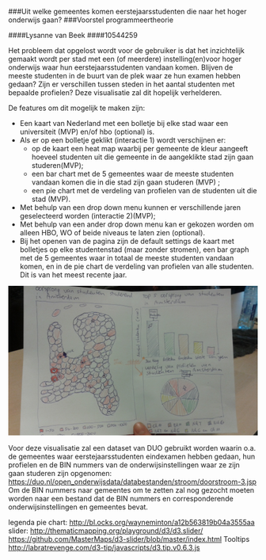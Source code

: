 ###Uit welke gemeentes komen eerstejaarsstudenten die naar het hoger onderwijs gaan?
###Voorstel programmeertheorie

####Lysanne van Beek
####10544259

Het probleem dat opgelost wordt voor de gebruiker is dat het inzichtelijk gemaakt wordt
per stad met een (of meerdere) instelling(en)voor hoger onderwijs waar hun eerstejaarsstudenten
vandaan komen. Blijven de meeste studenten in de buurt van de plek waar ze hun examen hebben gedaan?
Zijn er verschillen tussen steden in het aantal studenten met bepaalde profielen?
Deze visualisatie zal dit hopelijk verhelderen.

De features om dit mogelijk te maken zijn:
- Een kaart van Nederland met een bolletje bij elke stad waar een universiteit (MVP) en/of hbo (optional) is.
- Als er op een bolletje geklikt (interactie 1) wordt verschijnen er:
	- op de kaart een heat map waarbij per gemeente de kleur aangeeft hoeveel studenten uit die gemeente
	in de aangeklikte stad zijn gaan studeren(MVP);
	- een bar chart met de 5 gemeentes waar de meeste studenten vandaan komen die in die stad zijn gaan studeren (MVP) ;
	- een pie chart met de verdeling van profielen van de studenten uit die stad (MVP).
- Met behulp van een drop down menu kunnen er verschillende jaren geselecteerd worden (interactie 2)(MVP);
- Met behulp van een ander drop down menu kan er gekozen worden om alleen HBO, WO of beide
niveaus te laten zien (optional).
- Bij het openen van de pagina zijn de default settings de kaart met bolletjes op elke studentenstad (maar zonder
stromen), een bar graph met de 5 gemeentes waar in totaal de meeste studenten vandaan komen, en in de pie chart
de verdeling van profielen van alle studenten. Dit is van het meest recente jaar.

![](doc/20170113_113835.jpg)

Voor deze visualisatie zal een dataset van DUO gebruikt worden waarin o.a. de gemeentes waar
eerstejaarsstudenten eindexamen hebben gedaan, hun profielen en de BIN nummers van de onderwijsinstellingen waar
ze zijn gaan studeren zijn opgenomen: https://duo.nl/open_onderwijsdata/databestanden/stroom/doorstroom-3.jsp 
Om de BIN nummers naar gemeentes om te zetten zal nog gezocht moeten worden naar een bestand dat
de BIN nummers en corresponderende onderwijsinstellingen en gemeentes bevat.

legenda pie chart:
http://bl.ocks.org/wayneminton/a12b563819b04a3555aa
slider:
http://thematicmapping.org/playground/d3/d3.slider/
https://github.com/MasterMaps/d3-slider/blob/master/index.html
Tooltips
http://labratrevenge.com/d3-tip/javascripts/d3.tip.v0.6.3.js
